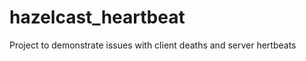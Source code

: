 hazelcast_heartbeat
===================

Project to demonstrate issues with client deaths and server hertbeats
